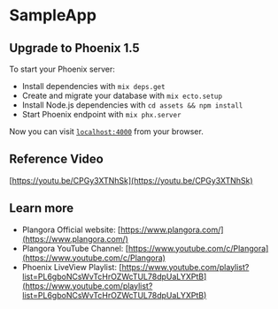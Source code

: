 # SampleApp
## Upgrade to Phoenix 1.5

To start your Phoenix server:

  * Install dependencies with `mix deps.get`
  * Create and migrate your database with `mix ecto.setup`
  * Install Node.js dependencies with `cd assets && npm install`
  * Start Phoenix endpoint with `mix phx.server`

Now you can visit [`localhost:4000`](http://localhost:4000) from your browser.

## Reference Video
[https://youtu.be/CPGy3XTNhSk](https://youtu.be/CPGy3XTNhSk)


## Learn more

  * Plangora Official website: [https://www.plangora.com/](https://www.plangora.com/)
  * Plangora YouTube Channel: [https://www.youtube.com/c/Plangora](https://www.youtube.com/c/Plangora)
  * Phoenix LiveView Playlist: [https://www.youtube.com/playlist?list=PL6gboNCsWvTcHrOZWcTUL78dpUaLYXPtB](https://www.youtube.com/playlist?list=PL6gboNCsWvTcHrOZWcTUL78dpUaLYXPtB)
